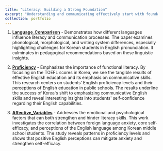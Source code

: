 ```yaml
---
title: "Literacy: Building a Strong Foundation"
excerpt: "Understanding and communicating effectively start with foundational literacy skills."
collection: portfolio
---
```


1. [**Language_Comparison**](https://mlee010.github.io/MinkyungLee/files/14language.pdf) - Demonstrates how different languages influence literacy and communication processes. The paper examines phonological, morphological, and writing system differences, especially highlighting challenges for Korean students in English pronunciation. It culminates in pedagogical recommendations based on these linguistic insights.

2. [**Proficiency**](https://mlee010.github.io/MinkyungLee/files/14Proficiency.pdf) - Emphasizes the importance of functional literacy. By focusing on the TOEFL scores in Korea, we see the tangible results of effective English education and its emphasis on communicative skills.
This research centers on students' English proficiency levels and their perceptions of English education in public schools. The results underline the success of Korea's shift to emphasizing communicative English skills and reveal interesting insights into students' self-confidence regarding their English capabilities.

3. [**Affective_Variables**](https://mlee010.github.io/MinkyungLee/files/16affective.pdf) - Addresses the emotional and psychological factors that can both strengthen and hinder literacy skills. This work investigates the correlation between foreign language anxiety, core self-efficacy, and perceptions of the English language among Korean middle school students. The study reveals patterns in proficiency levels and shows that positive English perceptions can mitigate anxiety and strengthen self-efficacy.


